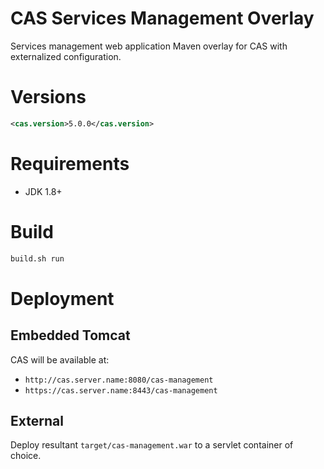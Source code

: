 CAS Services Management Overlay
============================

Services management web application Maven overlay for CAS with externalized configuration.


# Versions
```xml
<cas.version>5.0.0</cas.version>
```

# Requirements

* JDK 1.8+

# Build

```bash
build.sh run

```


# Deployment

## Embedded Tomcat

CAS will be available at:

* `http://cas.server.name:8080/cas-management`
* `https://cas.server.name:8443/cas-management`

## External

Deploy resultant `target/cas-management.war`  to a servlet container of choice.